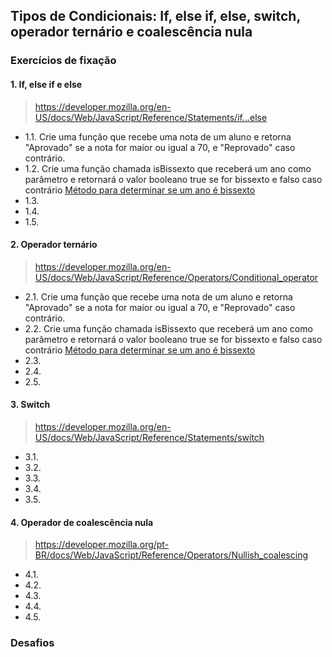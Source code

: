 ## Tipos de Condicionais: If, else if, else, switch, operador ternário e coalescência nula
### Exercícios de fixação

#### 1. If, else if e else
>https://developer.mozilla.org/en-US/docs/Web/JavaScript/Reference/Statements/if...else

* 1.1\. Crie uma função que recebe uma nota de um aluno e retorna "Aprovado" se a nota for maior ou igual a 70, e "Reprovado" caso contrário.
* 1.2\. Crie uma função chamada isBissexto que receberá um ano como parâmetro e retornará o valor booleano true se for bissexto e falso caso contrário [Método para determinar se um ano é bissexto](https://learn.microsoft.com/pt-br/office/troubleshoot/excel/determine-a-leap-year "Ano bissexto")
* 1.3\. 
* 1.4\. 
* 1.5\.

#### 2. Operador ternário
>https://developer.mozilla.org/en-US/docs/Web/JavaScript/Reference/Operators/Conditional_operator

* 2.1\. Crie uma função que recebe uma nota de um aluno e retorna "Aprovado" se a nota for maior ou igual a 70, e "Reprovado" caso contrário.
* 2.2\. Crie uma função chamada isBissexto que receberá um ano como parâmetro e retornará o valor booleano true se for bissexto e falso caso contrário [Método para determinar se um ano é bissexto](https://learn.microsoft.com/pt-br/office/troubleshoot/excel/determine-a-leap-year "Ano bissexto")
* 2.3\.
* 2.4\.
* 2.5\.

#### 3. Switch
>https://developer.mozilla.org/en-US/docs/Web/JavaScript/Reference/Statements/switch

* 3.1\.
* 3.2\.
* 3.3\.
* 3.4\.
* 3.5\.

#### 4. Operador de coalescência nula
> https://developer.mozilla.org/pt-BR/docs/Web/JavaScript/Reference/Operators/Nullish_coalescing

* 4.1\.
* 4.2\.
* 4.3\.
* 4.4\.
* 4.5\.

### Desafios
